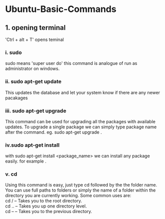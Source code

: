# Ubuntu-Basic-Commands
## 1. opening terminal
'Ctrl + alt + T' opens teminal
### i. sudo 
sudo means 'super user do' this command is analogue of run as administrator on windows.
### ii. sudo apt-get update
This updates the database and let your system know if there are any newer pacakages
### iii. sudo apt-get upgrade
This command can be used for upgrading all the packages with available updates. To upgrade a single package we can simply type package name after the command. eg. sudo apt-get upgrade <package name>.
### iv.sudo apt-get install
with sudo apt-get install <package_name> we can install any package easily. for example <sudo apt-get install python-pip>.
### v. cd 
Using this command is easy, just type cd followed by the the folder name. You can use full paths to folders or simply the name of a folder within the directory you are currently working. Some common uses are:\
cd /  – Takes you to the root directory.\
cd .. – Takes you up one directory level.\
cd –  – Takes you to the previous directory.
